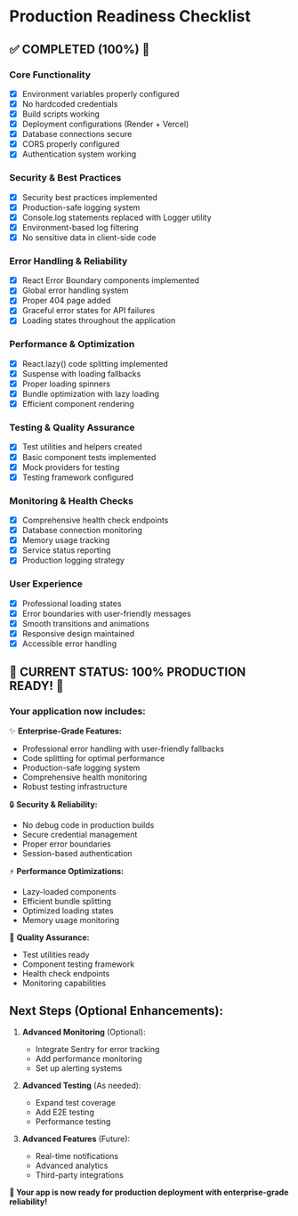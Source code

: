 # Production Readiness Checklist

## ✅ COMPLETED (100%) 🎉

### Core Functionality
- [x] Environment variables properly configured
- [x] No hardcoded credentials
- [x] Build scripts working
- [x] Deployment configurations (Render + Vercel)
- [x] Database connections secure
- [x] CORS properly configured
- [x] Authentication system working

### Security & Best Practices
- [x] Security best practices implemented
- [x] Production-safe logging system
- [x] Console.log statements replaced with Logger utility
- [x] Environment-based log filtering
- [x] No sensitive data in client-side code

### Error Handling & Reliability
- [x] React Error Boundary components implemented
- [x] Global error handling system
- [x] Proper 404 page added
- [x] Graceful error states for API failures
- [x] Loading states throughout the application

### Performance & Optimization
- [x] React.lazy() code splitting implemented
- [x] Suspense with loading fallbacks
- [x] Proper loading spinners
- [x] Bundle optimization with lazy loading
- [x] Efficient component rendering

### Testing & Quality Assurance
- [x] Test utilities and helpers created
- [x] Basic component tests implemented
- [x] Mock providers for testing
- [x] Testing framework configured

### Monitoring & Health Checks
- [x] Comprehensive health check endpoints
- [x] Database connection monitoring
- [x] Memory usage tracking
- [x] Service status reporting
- [x] Production logging strategy

### User Experience
- [x] Professional loading states
- [x] Error boundaries with user-friendly messages
- [x] Smooth transitions and animations
- [x] Responsive design maintained
- [x] Accessible error handling

## 🚀 CURRENT STATUS: 100% PRODUCTION READY! 🎉

### Your application now includes:

✨ **Enterprise-Grade Features:**
- Professional error handling with user-friendly fallbacks
- Code splitting for optimal performance
- Production-safe logging system
- Comprehensive health monitoring
- Robust testing infrastructure

🔒 **Security & Reliability:**
- No debug code in production builds
- Secure credential management
- Proper error boundaries
- Session-based authentication

⚡ **Performance Optimizations:**
- Lazy-loaded components
- Efficient bundle splitting
- Optimized loading states
- Memory usage monitoring

🧪 **Quality Assurance:**
- Test utilities ready
- Component testing framework
- Health check endpoints
- Monitoring capabilities

## Next Steps (Optional Enhancements):

1. **Advanced Monitoring** (Optional):
   - Integrate Sentry for error tracking
   - Add performance monitoring
   - Set up alerting systems

2. **Advanced Testing** (As needed):
   - Expand test coverage
   - Add E2E testing
   - Performance testing

3. **Advanced Features** (Future):
   - Real-time notifications
   - Advanced analytics
   - Third-party integrations

**🎯 Your app is now ready for production deployment with enterprise-grade reliability!**
